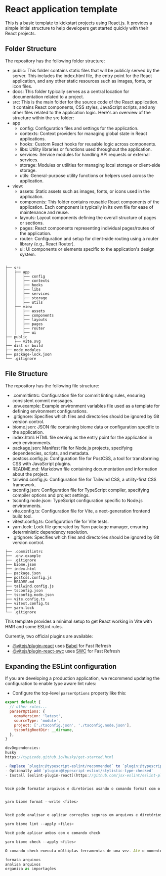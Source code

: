 # React application template

This is a basic template to kickstart projects using React.js. It provides a simple initial structure to help developers get started quickly with their React projects.

## Folder Structure
The repository has the following folder structure:

- public: This folder contains static files that will be publicly served by the server. This includes the index.html file, the entry point for the React application, and any other static resources such as images, fonts, or icon files.
- docs: This folder typically serves as a central location for documentation related to a project.
- src: This is the main folder for the source code of the React application. It contains React components, CSS styles, JavaScript scripts, and any other files related to the application logic. Here's an overview of the structure within the src folder:
- app
  - config: Configuration files and settings for the application.
  - contexts: Context providers for managing global state in React applications.
  - hooks: Custom React hooks for reusable logic across components.
  - libs: Utility libraries or functions used throughout the application.
  - services: Service modules for handling API requests or external services.
  - storage: Modules or utilities for managing local storage or client-side storage.
  - utils: General-purpose utility functions or helpers used across the application.
- view:
  - assets: Static assets such as images, fonts, or icons used in the application.
  - components: This folder contains reusable React components of the application. Each component is typically in its own file for ease of maintenance and reuse.
  - layouts: Layout components defining the overall structure of pages or sections.
  - pages: React components representing individual pages/routes of the application.
  - router: Configuration and setup for client-side routing using a router library (e.g., React Router).
  - ui: UI components or elements specific to the application's design system.


```

├── src
│   ├── app 
│   │   ├── config
│   │   ├── contexts
│   │   ├── hooks
│   │   ├── libs
│   │   ├── services
│   │   ├── storage
│   │   ├── utils
│   ├── view
│   │   ├── assets
│   │   ├── components
│   │   ├── layouts
│   │   ├── pages
│   │   ├── router
│   │   ├── ui
├── public
│   ├── vite.svg
├── dist or build
├── node_modules
├── package-lock.json
└── .gitignore
```

## File Structure

The repository has the following file structure:

- .commitlintrc: Configuration file for commit linting rules, ensuring consistent commit messages.
- .env.example: Example environment variables file used as a template for defining environment configurations.
- .gitignore: Specifies which files and directories should be ignored by Git version control.
- biome.json: JSON file containing biome data or configuration specific to the application.
- index.html: HTML file serving as the entry point for the application in web environments.
- package.json: Manifest file for Node.js projects, specifying dependencies, scripts, and metadata.
- postcss.config.js: Configuration file for PostCSS, a tool for transforming CSS with JavaScript plugins.
- README.md: Markdown file containing documentation and information about the project.
- tailwind.config.js: Configuration file for Tailwind CSS, a utility-first CSS framework.
- tsconfig.json: Configuration file for TypeScript compiler, specifying compiler options and project settings.
- tsconfig.node.json: TypeScript configuration specific to Node.js environments.
- vite.config.ts: Configuration file for Vite, a next-generation frontend build tool.
- vitest.config.ts: Configuration file for Vite tests.
- yarn.lock: Lock file generated by Yarn package manager, ensuring deterministic dependency resolution.
- .gitignore: Specifies which files and directories should be ignored by Git version control.

```
├── .commitlintrc
├── .env.example
├── .gitignore
├── biome.json
├── index.html
├── package.json
├── postcss.config.js
├── README.md
├── tailwind.config.js
├── tsconfig.json
├── tsconfig.node.json
├── vite.config.ts
├── vitest.config.ts
├── yarn.lock
└── .gitignore
```

This template provides a minimal setup to get React working in Vite with HMR and some ESLint rules.

Currently, two official plugins are available:

- [@vitejs/plugin-react](https://github.com/vitejs/vite-plugin-react/blob/main/packages/plugin-react/README.md) uses [Babel](https://babeljs.io/) for Fast Refresh
- [@vitejs/plugin-react-swc](https://github.com/vitejs/vite-plugin-react-swc) uses [SWC](https://swc.rs/) for Fast Refresh

## Expanding the ESLint configuration

If you are developing a production application, we recommend updating the configuration to enable type aware lint rules:

- Configure the top-level `parserOptions` property like this:

```js
export default {
  // other rules...
  parserOptions: {
    ecmaVersion: 'latest',
    sourceType: 'module',
    project: ['./tsconfig.json', './tsconfig.node.json'],
    tsconfigRootDir: __dirname,
  },
}

devDependencies:
husky
https://typicode.github.io/husky/get-started.html

- Replace `plugin:@typescript-eslint/recommended` to `plugin:@typescript-eslint/recommended-type-checked` or `plugin:@typescript-eslint/strict-type-checked`
- Optionally add `plugin:@typescript-eslint/stylistic-type-checked`
- Install [eslint-plugin-react](https://github.com/jsx-eslint/eslint-plugin-react) and add `plugin:react/recommended` & `plugin:react/jsx-runtime` to the `extends` list


Você pode formatar arquivos e diretórios usando o comando format com o parâmetro --write:


yarn biome format --write <files>


Você pode analisar e aplicar correções seguras em arquivos e diretórios utilizando o comando lint com o parâmetro --apply:

yarn biome lint --apply <files>

Você pode aplicar ambos com o comando check

yarn biome check --apply <files>

O comando check executa múltiplas ferramentas de uma vez. Até o momento, ele:

formata arquivos
analisa arquivos
organiza as importações